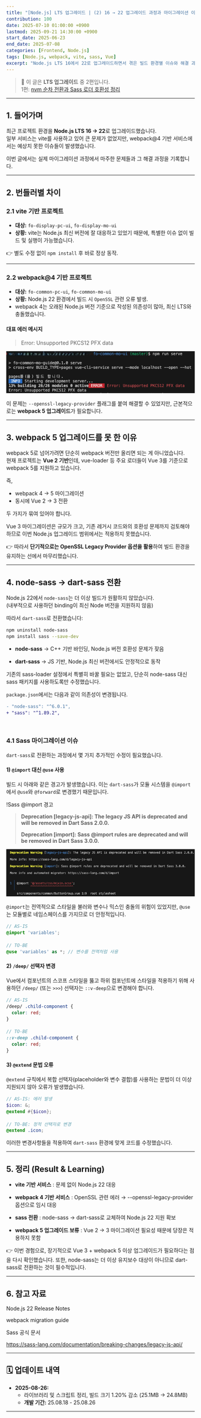 ```yaml
---
title: "[Node.js] LTS 업그레이드 | (2) 16 → 22 업그레이드 과정과 마이그레이션 이슈 정리"
contribution: 100
date: 2025-07-10 01:00:00 +0900
lastmod: 2025-09-21 14:30:00 +0900
start_date: 2025-06-23
end_date: 2025-07-08
categories: [Frontend, Node.js]
tags: [Node.js, webpack, vite, sass, Vue]
excerpt: "Node.js LTS 16에서 22로 업그레이드하면서 겪은 빌드 환경별 이슈와 해결 과정을 정리했습니다. vite 번들러는 무난했지만, webpack@4 기반 프로젝트에서는 OpenSSL, node-sass 관련 문제가 있었습니다."
---
```


> 📌 이 글은 **LTS 업그레이드** 중 2편입니다.  
> 1편: [nvm 순차 전환과 Sass 로더 호환성 정리](/posts/nodejs_version)  

---

## 1. 들어가며

최근 프로젝트 환경을 **Node.js LTS 16 → 22**로 업그레이드했습니다.  
일부 서비스는 vite를 사용하고 있어 큰 문제가 없었지만, webpack@4 기반 서비스에서는 예상치 못한 이슈들이 발생했습니다.  

이번 글에서는 실제 마이그레이션 과정에서 마주한 문제들과 그 해결 과정을 기록합니다.

---

## 2. 번들러별 차이

### 2.1 vite 기반 프로젝트
- **대상:** `fo-display-pc-ui`, `fo-display-mo-ui`  
- **상황:** vite는 Node.js 최신 버전에 잘 대응하고 있었기 때문에, 특별한 이슈 없이 빌드 및 실행이 가능했습니다.  

👉 별도 수정 없이 `npm install` 후 바로 정상 동작.

---

### 2.2 webpack@4 기반 프로젝트
- **대상:** `fo-common-pc-ui`, `fo-common-mo-ui`  
- **상황:** Node.js 22 환경에서 빌드 시 `OpenSSL` 관련 오류 발생.  
- webpack 4는 오래된 Node.js 버전 기준으로 작성된 의존성이 많아, 최신 LTS와 충돌했습니다.  

#### 대표 에러 메시지
> Error: Unsupported PKCS12 PFX data

![warning.png](/assets/img/2025-01-25/nodejs_version_2_1.png)

이 문제는 `--openssl-legacy-provider` 플래그를 붙여 해결할 수 있었지만, 근본적으로는 **webpack 5 업그레이드**가 필요합니다.  

---

## 3. webpack 5 업그레이드를 못 한 이유

webpack 5로 넘어가려면 단순히 webpack 버전만 올리면 되는 게 아니었습니다.  
현재 프로젝트는 **Vue 2 기반**인데, vue-loader 등 주요 로더들이 Vue 3를 기준으로 webpack 5를 지원하고 있습니다.  

즉,  
- webpack 4 → 5 마이그레이션  
- 동시에 Vue 2 → 3 전환  

두 가지가 묶여 있어야 합니다.  

Vue 3 마이그레이션은 규모가 크고, 기존 레거시 코드와의 호환성 문제까지 검토해야 하므로 이번 Node.js 업그레이드 범위에서는 적용하지 못했습니다.  

👉 따라서 **단기적으로는 OpenSSL Legacy Provider 옵션을 활용**하여 빌드 환경을 유지하는 선에서 마무리했습니다.

---

## 4. node-sass → dart-sass 전환

Node.js 22에서 `node-sass`는 더 이상 빌드가 원활하지 않았습니다.  
(내부적으로 사용하던 binding이 최신 Node 버전을 지원하지 않음)

따라서 `dart-sass`로 전환했습니다:

```bash
npm uninstall node-sass
npm install sass --save-dev
```

- **node-sass** → C++ 기반 바인딩, Node.js 버전 호환성 문제가 잦음

- **dart-sass** → JS 기반, Node.js 최신 버전에서도 안정적으로 동작

기존의 sass-loader 설정에서 특별히 바꿀 필요는 없었고, 단순히 node-sass 대신 sass 패키지를 사용하도록만 수정했습니다.

`package.json`에서는 다음과 같이 의존성이 변경됩니다.

```diff
- "node-sass": "^6.0.1",
+ "sass": "^1.89.2",
```

<br/>

### 4.1 Sass 마이그레이션 이슈

`dart-sass`로 전환하는 과정에서 몇 가지 추가적인 수정이 필요했습니다.

#### 1) `@import` 대신 `@use` 사용

빌드 시 아래와 같은 경고가 발생했습니다. 이는 `dart-sass`가 모듈 시스템을 `@import`에서 `@use`와 `@forward`로 변경했기 때문입니다.

!Sass @import 경고

> **Deprecation [legacy-js-api]: The legacy JS API is deprecated and will be removed in Dart Sass 2.0.0.**
> 
> **Deprecation [import]: Sass @import rules are deprecated and will be removed in Dart Sass 3.0.0.**

![warning.png](/assets/img/2025-01-25/nodejs_version_2_2.png)

`@import`는 전역적으로 스타일을 불러와 변수나 믹스인 충돌의 위험이 있었지만, `@use`는 모듈별로 네임스페이스를 가지므로 더 안정적입니다.

```scss
// AS-IS
@import 'variables';

// TO-BE
@use 'variables' as *; // 변수를 전역처럼 사용
```

#### 2) `/deep/` 선택자 변경

Vue에서 컴포넌트의 스코프 스타일을 뚫고 하위 컴포넌트에 스타일을 적용하기 위해 사용하던 `/deep/` (또는 `>>>`) 선택자는 `::v-deep`으로 변경해야 합니다.

```scss
// AS-IS
/deep/ .child-component {
  color: red;
}

// TO-BE
::v-deep .child-component {
  color: red;
}
```

#### 3) `@extend` 문법 오류

`@extend` 규칙에서 복합 선택자(placeholder와 변수 결합)를 사용하는 문법이 더 이상 지원되지 않아 오류가 발생했습니다.

```scss
// AS-IS: 에러 발생
$icon: &;
@extend #{$icon};

// TO-BE: 정적 선택자로 변경
@extend .icon;
```

이러한 변경사항들을 적용하여 `dart-sass` 환경에 맞게 코드를 수정했습니다.

---

## 5. 정리 (Result & Learning)

- **vite 기반 서비스** : 문제 없이 Node.js 22 대응

- **webpack 4 기반 서비스** : OpenSSL 관련 에러 → --openssl-legacy-provider 옵션으로 임시 대응

- **sass 전환** : node-sass → dart-sass로 교체하여 Node.js 22 지원 확보

- **webpack 5 업그레이드 보류** : Vue 2 → 3 마이그레이션 필요성 때문에 당장은 적용하지 못함

👉 이번 경험으로, 장기적으로 Vue 3 + webpack 5 이상 업그레이드가 필요하다는 점을 다시 확인했습니다.
또한, node-sass는 더 이상 유지보수 대상이 아니므로 dart-sass로 전환하는 것이 필수적입니다.

---

## 6. 참고 자료

Node.js 22 Release Notes

webpack migration guide

Sass 공식 문서

https://sass-lang.com/documentation/breaking-changes/legacy-js-api/

---

## 🗓️ 업데이트 내역

- **2025-08-26:**  
  - 라이브러리 및 스크립트 정리, 빌드 크기 1.20% 감소 (25.1MB → 24.8MB)
  - **개발 기간:** 25.08.18 - 25.08.26

---